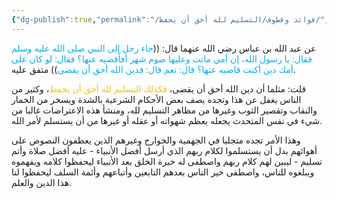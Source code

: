 ```yaml
---
{"dg-publish":true,"permalink":"/فوائد وقطوف/التسليم لله أحق أن يحفظ/","noteIcon":"📑","created":"2024-02-13T18:13:35.771+02:00","updated":"2025-07-13T16:23:41.948+03:00"}
---
```


عن عبد الله بن عباس رضي الله عنهما قال: ((<font color="#00b0f0">جاء رجل إلى النبي صلى الله عليه وسلم فقال: يا رسول الله، إن أمي ماتت وعليها صوم شهر أفأقضيه عنها؟ فقال: لو كان على أمك دين أكنت قاضيه عنها؟ قال: نعم قال: فدين الله أحق أن يقضى</font>)) متفق عليه.

قلت: مثلما أن دين الله أحق أن يقضى، <font color="#ffc000">فكذلك التسليم لله أحق أن يحفظ</font>، وكثير من الناس يغفل عن هذا وتجده يصف بعض الأحكام الشرعية بالشدة ويسخر من الخمار والنقاب وتقصير الثوب وغيرها من مظاهر التسليم لله، ومنشأ هذه الاعتراضات غالبا من شيء في نفس المتحدث يجعله يعظم شهواته أو عقله أو غيرها من أن يستسلم لأمر الله.

وهذا الأمر تجده متجليا في الجهمية والخوارج وغيرهم الذين يعطفون النصوص على أهوائهم بدل أن يستسلموا لكلام ربهم الذي أرسل أفضل الأنبياء - عليه أفضل صلاة وأتم تسليم - ليبين لهم كلام ربهم واصطفى له خيرة الخلق بعد الأنبياء ليحفظوا كلامه ويفهموه ويبلغوه للناس، واصطفى خير الناس بعدهم التابعين وأتباعهم وأئمة السلف ليحفظوا لنا هذا الدين والعلم. 


